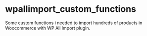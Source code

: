 # wpallimport_custom_functions
Some custom functions i needed to import hundreds of products in Woocommerce with WP All Import plugin.
